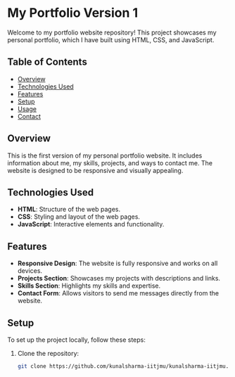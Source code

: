 # My Portfolio Version 1

Welcome to my portfolio website repository! This project showcases my personal portfolio, which I have built using HTML, CSS, and JavaScript.

## Table of Contents
- [Overview](#overview)
- [Technologies Used](#technologies-used)
- [Features](#features)
- [Setup](#setup)
- [Usage](#usage)
- [Contact](#contact)

## Overview
This is the first version of my personal portfolio website. It includes information about me, my skills, projects, and ways to contact me. The website is designed to be responsive and visually appealing.

## Technologies Used
- **HTML**: Structure of the web pages.
- **CSS**: Styling and layout of the web pages.
- **JavaScript**: Interactive elements and functionality.

## Features
- **Responsive Design**: The website is fully responsive and works on all devices.
- **Projects Section**: Showcases my projects with descriptions and links.
- **Skills Section**: Highlights my skills and expertise.
- **Contact Form**: Allows visitors to send me messages directly from the website.

## Setup
To set up the project locally, follow these steps:
1. Clone the repository:
   ```bash
   git clone https://github.com/kunalsharma-iitjmu/kunalsharma-iitjmu.github.io.git
